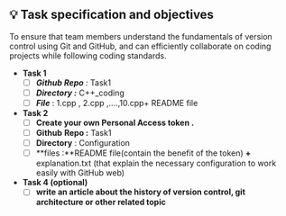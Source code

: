 ## 💡 Task specification and objectives
<aside>


To ensure that team members understand the fundamentals of version control using Git and GitHub, and can efficiently collaborate on coding projects while following coding standards.

</aside>


- **Task 1**
    - [ ]  ***Github Repo** :* Task1
    - [ ]  ***Directory :*** C++_coding
    - [ ]  ***File*** : 1.cpp , 2.cpp ,....,10.cpp+ README file
- **Task 2**
    - [ ]  **Create your own Personal Access token .**
    - [ ]  **Github** **Repo :** Task1
    - [ ]  **Directory** : Configuration
    - [ ]  **files :**README file(contain the benefit of the token)  **+** explanation.txt (that explain the necessary configuration to work easily with GitHub web)
- **Task 4 (optional)**
    - [ ]  **write an article about the history of version control, git architecture or other related topic**
